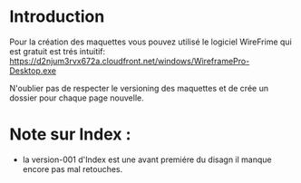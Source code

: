  # Introduction

Pour la création des maquettes vous pouvez utilisé le logiciel WireFrime qui est gratuit est trés intuitif:
https://d2njum3rvx672a.cloudfront.net/windows/WireframePro-Desktop.exe

N'oublier pas de respecter le versioning des maquettes et de crée un dossier pour chaque page nouvelle.

 # Note sur Index :
  - la version-001 d'Index est une avant premiére du disagn il manque encore pas mal retouches.
